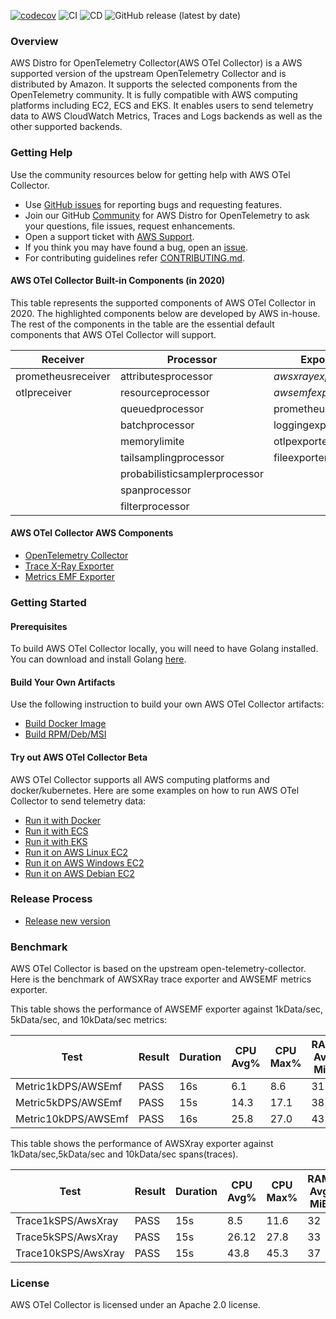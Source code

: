 [![codecov](https://codecov.io/gh/aws-observability/aws-otel-collector/branch/main/graph/badge.svg)](https://codecov.io/gh/aws-observability/aws-otel-collector)
![CI](https://github.com/aws-observability/aws-otel-collector/workflows/CI/badge.svg)
![CD](https://github.com/aws-observability/aws-otel-collector/workflows/CD/badge.svg)
![GitHub release (latest by date)](https://img.shields.io/github/v/release/aws-observability/aws-otel-collector)


### Overview

AWS Distro for OpenTelemetry Collector(AWS OTel Collector) is a AWS supported version of the upstream OpenTelemetry Collector and is distributed by Amazon. It supports the selected components from the OpenTelemetry community. It is fully compatible with AWS computing platforms including EC2, ECS and EKS. It enables users to send telemetry data to AWS CloudWatch Metrics, Traces and Logs backends as well as the other supported backends.

### Getting Help

Use the community resources below for getting help with AWS OTel Collector. 
* Use [GitHub issues](https://github.com/aws-observability/aws-otel-collector/issues) for reporting bugs and requesting features.
* Join our GitHub [Community](https://github.com/aws-observability/aws-otel-community) for AWS Distro for OpenTelemetry to ask your questions, file issues, request enhancements. 
* Open a support ticket with [AWS Support](http://docs.aws.amazon.com/awssupport/latest/user/getting-started.html).
* If you think you may have found a bug, open an [issue](https://github.com/aws-observability/aws-otel-collector/issues/new).
* For contributing guidelines refer [CONTRIBUTING.md](https://github.com/aws-observability/aws-otel-collector/blob/main/CONTRIBUTING.md).

#### AWS OTel Collector Built-in Components (in 2020)

This table represents the supported components of AWS OTel Collector in 2020. The highlighted components below are developed by AWS in-house. The rest of the components in the table are the essential default components that AWS OTel Collector will support.
 
| Receiver             | Processor                     | Exporter           | Extensions             |
|----------------------|-------------------------------|--------------------|------------------------|
| prometheusreceiver   | attributesprocessor           | *awsxrayexporter*  | healthcheckextension   |
| otlpreceiver         | resourceprocessor             | *awsemfexporter*   | pprofextension         |
|                      | queuedprocessor               | prometheusexporter | zpagesextension        |
|                      | batchprocessor                | loggingexporter    |                        |
|                      | memorylimite                  | otlpexporter       |                        |
|                      | tailsamplingprocessor         | fileexporter       |                        |
|                      | probabilisticsamplerprocessor |                    |                        |
|                      | spanprocessor                 |                    |                        |
|                      | filterprocessor               |                    |                        |

#### AWS OTel Collector AWS Components
* [OpenTelemetry Collector](https://github.com/open-telemetry/opentelemetry-collector/)
* [Trace X-Ray Exporter](https://github.com/open-telemetry/opentelemetry-collector-contrib/tree/master/exporter/awsxrayexporter)
* [Metrics EMF Exporter](https://github.com/open-telemetry/opentelemetry-collector-contrib/tree/master/exporter/awsemfexporter/README.md)

### Getting Started
#### Prerequisites
To build AWS OTel Collector locally, you will need to have Golang installed. You can download and install Golang [here](https://golang.org/doc/install).

#### Build Your Own Artifacts
Use the following instruction to build your own AWS OTel Collector artifacts:
* [Build Docker Image](https://github.com/aws-observability/aws-otel-collector/blob/main/docs/developers/build-docker.md)
* [Build RPM/Deb/MSI](https://github.com/aws-observability/aws-otel-collector/blob/main/docs/developers/build-aoc.md)

#### Try out AWS OTel Collector Beta
AWS OTel Collector supports all AWS computing platforms and docker/kubernetes. Here are some examples on how to run AWS OTel Collector to send telemetry data:
* [Run it with Docker](https://github.com/aws-observability/aws-otel-collector/blob/main/docs/developers/docker-demo.md)
* [Run it with ECS](https://github.com/aws-observability/aws-otel-collector/blob/main/docs/developers/ecs-demo.md)
* [Run it with EKS](https://github.com/aws-observability/aws-otel-collector/blob/main/docs/developers/eks-demo.md)
* [Run it on AWS Linux EC2](https://github.com/aws-observability/aws-otel-collector/blob/main/docs/developers/linux-rpm-demo.md)
* [Run it on AWS Windows EC2](https://github.com/aws-observability/aws-otel-collector/blob/main/docs/developers/windows-other-demo.md)
* [Run it on AWS Debian EC2](https://github.com/aws-observability/aws-otel-collector/blob/main/docs/developers/debian-deb-demo.md)

### Release Process
* [Release new version](RELEASING.md)

### Benchmark

AWS OTel Collector is based on the upstream open-telemetry-collector. Here is the benchmark of AWSXRay trace exporter and AWSEMF metrics exporter.

This table shows the performance of AWSEMF exporter against 1kData/sec, 5kData/sec, and 10kData/sec metrics:

| Test                | Result | Duration | CPU Avg% | CPU Max% | RAM Avg MiB | RAM Max MiB | Sent Items | Received Items |
|---------------------|--------|----------|----------|----------|-------------|-------------|------------|----------------|
| Metric1kDPS/AWSEmf  |PASS    |     16s  |     6.1  |     8.6  |         31  |         38  |    105000  |        105000  |
| Metric5kDPS/AWSEmf  |PASS    |     15s  |    14.3  |    17.1  |         38  |         42  |    256110  |        256110  |
| Metric10kDPS/AWSEmf |PASS    |     16s  |    25.8  |    27.0  |         43  |         58  |    491100  |        491100  |

This table shows the performance of AWSXray  exporter against 1kData/sec,5kData/sec and 10kData/sec spans(traces).

| Test                | Result | Duration | CPU Avg% | CPU Max% | RAM Avg MiB | RAM Max MiB | Sent Items | Received Items |
|---------------------|--------|----------|----------|----------|-------------|-------------|------------|----------------|
| Trace1kSPS/AwsXray  | PASS   | 15s      |      8.5 |     11.6 |          32 |          36 |      15000 |          15000 |
| Trace5kSPS/AwsXray  | PASS   | 15s      |    26.12 |     27.8 |          33 |          38 |      74400 |          74400 |
| Trace10kSPS/AwsXray | PASS   | 15s      |     43.8 |     45.3 |          37 |          43 |     132500 |         132500 |


### License
AWS OTel Collector is licensed under an Apache 2.0 license.
